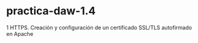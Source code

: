 # practica-daw-1.4
1 HTTPS. Creación y configuración de un certificado SSL/TLS autofirmado en Apache
